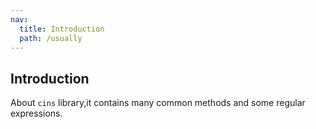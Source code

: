 ```yaml
---
nav:
  title: Introduction
  path: /usually
---
```


## Introduction

About `cins` library,it contains many common methods and some regular expressions.
